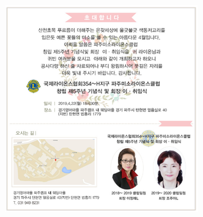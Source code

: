 <html>
  <head>
        <title></title>
   </head>
   <body>
         <img src="choeo.jpg">
    </body>
